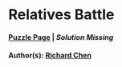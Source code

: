 # Relatives Battle

#### [Puzzle Page](2.5-p.pdf) | *Solution Missing*
#### Author(s): [Richard Chen](../../../../search.html?q=Richard+Chen)

